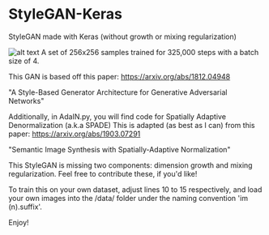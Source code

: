 # StyleGAN-Keras
StyleGAN made with Keras (without growth or mixing regularization)

![alt text](https://i.imgur.com/6vnPOaG.jpg)
A set of 256x256 samples trained for 325,000 steps with a batch size of 4.

This GAN is based off this paper:
https://arxiv.org/abs/1812.04948

"A Style-Based Generator Architecture for Generative Adversarial Networks"


Additionally, in AdaIN.py, you will find code for Spatially Adaptive Denormalization (a.k.a SPADE)
This is adapted (as best as I can) from this paper:
https://arxiv.org/abs/1903.07291

"Semantic Image Synthesis with Spatially-Adaptive Normalization"


This StyleGAN is missing two components: dimension growth and mixing regularization. Feel free to contribute these, if you'd like!


To train this on your own dataset, adjust lines 10 to 15 respectively, and load your own images into the /data/ folder under the naming convention 'im (n).suffix'.

Enjoy!
